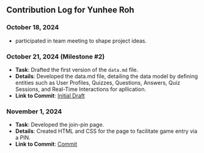 ## Contribution Log for Yunhee Roh

### October 18, 2024
- participated in team meeting to shape project ideas.

### October 21, 2024 (Milestone #2)
- **Task**:  Drafted the first version of the `data.md` file.
- **Details**: Developed the data.md file, detailing the data model by defining entities such as User Profiles, Quizzes, Questions, Answers, Quiz Sessions, and Real-Time Interactions for apllication.
- **Link to Commit**: [Initial Draft](https://github.com/leon332157/teradle/commit/8623347d28447b70d9291fcab83141070461b4b8)

### November 1, 2024
- **Task**: Developed the join-pin page.
- **Details**: Created HTML and CSS for the page to facilitate game entry via a PIN.
- **Link to Commit**: [Commit](https://github.com/leon332157/teradle/compare/main...yunhee-join-pin)
